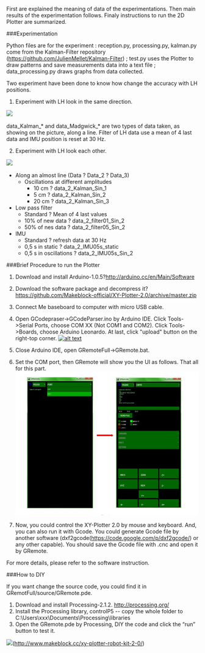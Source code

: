
First are explained the meaning of data of the experimentations. Then main results of the experimentation follows. Finaly instructions to run the 2D Plotter are summarized.

###Experimentation

Python files are for the experiment : reception.py, processing.py, kalman.py come from the Kalman-Filter repository (https://github.com/JulienMellet/Kalman-Filter) ; test.py uses the Plotter to draw patterns and save measurements data into a text file ; data_processing.py draws graphs from data collected.

Two experiment have been done to know how change the accuracy with LH positions.

1. Experiment with LH look in the same direction.

![](images/experiment_1.PNG)

data_Kalman_* and data_Madgwick_* are two types of data taken, as showing on the picture, along a line. Filter of LH data use a mean of 4 last data and IMU position is reset at 30 Hz.

2. Experiment with LH look each other.

![](images/experiment_2.PNG)

* Along an almost line (Data ? Data_2 ? Data_3)
	* Oscillations at different amplitudes 
		* 10 cm ? data_2_Kalman_Sin_1
		* 5 cm  ? data_2_Kalman_Sin_2
		* 20 cm ? data_2_Kalman_Sin_3
* Low pass filter 
	* Standard ? Mean of 4 last values
	* 10% of new data ? data_2_filter01_Sin_2
	* 50% of nes data ? data_2_filter05_Sin_2
* IMU
	* Standard ? refresh data at 30 Hz
	* 0,5 s in static ? data_2_IMU05s_static
	* 0,5 s in oscillations ? data_2_IMU05s_Sin_2


###Brief Procedure to run the Plotter

1. Download and install Arduino-1.0.5?http://arduino.cc/en/Main/Software

2. Download the software package and decompress it?https://github.com/Makeblock-official/XY-Plotter-2.0/archive/master.zip

3. Connect Me baseboard to computer with micro USB cable.

4. Open GCodepraser->GCodeParser.ino by Arduino IDE. Click Tools->Serial Ports, choose COM XX (Not COM1 and COM2). Click Tools->Boards, choose Arduino Leonardo. At last, click "upload" button on the right-top corner.
                                                                                  [![alt text](images/Upload.png "Upload program to Me Baseboard")](https://raw.githubusercontent.com/Makeblock-official/XY-Plotter-2.0/master/images/Upload.png)

5. Close Arduino IDE, open GRemoteFull->GRemote.bat. 

6. Set the COM port, then GRemote will show you the UI as follows. That all for this part.
[![alt text](images/GRemote.jpg "Set the COM port")](https://raw.githubusercontent.com/Makeblock-official/XY-Plotter-2.0/master/images/GRemote.jpg)

7. Now, you could control the XY-Plotter 2.0 by mouse and keyboard. And, you can also run it with Gcode. You could generate Gcode file by another software (dxf2gcode(https://code.google.com/p/dxf2gcode/) or any other capable). You should save the Gcode file with .cnc and open it by GRemote.

For more details, please refer to the software instruction.

###How to DIY

If you want change the source code, you could find it in GRemotFull/source/GRemote.pde.

1. Download and install Processing-2.1.2. http://processing.org/
2. Install the Processing library, controlP5 -- copy the whole folder to C:\Users\xxx\Documents\Processing\libraries
3. Open the GRemote.pde by Processing, DIY the code and click the “run” button to test it.

![](images/XY%20Plotter%202.0.jpg)(http://www.makeblock.cc/xy-plotter-robot-kit-2-0/)

